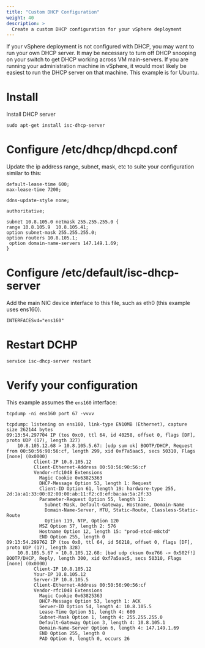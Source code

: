 ```yaml
---
title: "Custom DHCP Configuration"
weight: 40
description: >
  Create a custom DHCP configuration for your vSphere deployment
---
```


If your vSphere deployment is not configured with DHCP, you may want to run your own DHCP server.
It may be necessary to turn off DHCP snooping on your switch to get DHCP working across VM main-servers.
If you are running your administration machine in vSphere, it would most likely be easiest to run the DHCP server on that machine.
This example is for Ubuntu.
 
# Install
Install DHCP server
```
sudo apt-get install isc-dhcp-server
```
 
# Configure /etc/dhcp/dhcpd.conf

Update the ip address range, subnet, mask, etc to suite your configuration similar to this:

```
default-lease-time 600;
max-lease-time 7200;
 
ddns-update-style none;
 
authoritative;
 
subnet 10.8.105.0 netmask 255.255.255.0 {
range 10.8.105.9  10.8.105.41;
option subnet-mask 255.255.255.0;
option routers 10.8.105.1;
 option domain-name-servers 147.149.1.69;
}
```
 
# Configure /etc/default/isc-dhcp-server

Add the main NIC device interface to this file, such as eth0 (this example uses ens160).
 
```
INTERFACESv4="ens160"
```
 
# Restart DCHP

```
service isc-dhcp-server restart
```
 
# Verify your configuration

This example assumes the `ens160` interface:
```
tcpdump -ni ens160 port 67 -vvvv
 
tcpdump: listening on ens160, link-type EN10MB (Ethernet), capture size 262144 bytes
09:13:54.297704 IP (tos 0xc0, ttl 64, id 40258, offset 0, flags [DF], proto UDP (17), length 327)
    10.8.105.12.68 > 10.8.105.5.67: [udp sum ok] BOOTP/DHCP, Request from 00:50:56:90:56:cf, length 299, xid 0xf7a5aac5, secs 50310, Flags [none] (0x0000)
          Client-IP 10.8.105.12
          Client-Ethernet-Address 00:50:56:90:56:cf
          Vendor-rfc1048 Extensions
            Magic Cookie 0x63825363
            DHCP-Message Option 53, length 1: Request
            Client-ID Option 61, length 19: hardware-type 255, 2d:1a:a1:33:00:02:00:00:ab:11:f2:c8:ef:ba:aa:5a:2f:33
            Parameter-Request Option 55, length 11:
              Subnet-Mask, Default-Gateway, Hostname, Domain-Name
              Domain-Name-Server, MTU, Static-Route, Classless-Static-Route
              Option 119, NTP, Option 120
            MSZ Option 57, length 2: 576
            Hostname Option 12, length 15: "prod-etcd-m8ctd"
            END Option 255, length 0
09:13:54.299762 IP (tos 0x0, ttl 64, id 56218, offset 0, flags [DF], proto UDP (17), length 328)
    10.8.105.5.67 > 10.8.105.12.68: [bad udp cksum 0xe766 -> 0x502f!] BOOTP/DHCP, Reply, length 300, xid 0xf7a5aac5, secs 50310, Flags [none] (0x0000)
          Client-IP 10.8.105.12
          Your-IP 10.8.105.12
          Server-IP 10.8.105.5
          Client-Ethernet-Address 00:50:56:90:56:cf
          Vendor-rfc1048 Extensions
            Magic Cookie 0x63825363
            DHCP-Message Option 53, length 1: ACK
            Server-ID Option 54, length 4: 10.8.105.5
            Lease-Time Option 51, length 4: 600
            Subnet-Mask Option 1, length 4: 255.255.255.0
            Default-Gateway Option 3, length 4: 10.8.105.1
            Domain-Name-Server Option 6, length 4: 147.149.1.69
            END Option 255, length 0
            PAD Option 0, length 0, occurs 26
```
 

